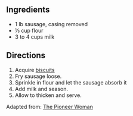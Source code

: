 ---
---


## Ingredients

- 1 lb sausage, casing removed
- &#8531; cup flour
- 3 to 4 cups milk

## Directions

1. Acquire [biscuits](../biscuits)
2. Fry sausage loose.
3. Sprinkle in flour and let the sausage absorb it
4. Add milk and season.
5. Allow to thicken and serve.

Adapted from: [The Pioneer Woman](http://thepioneerwoman.com/cooking/2013/03/drop-biscuits-and-sausage-gravy/)